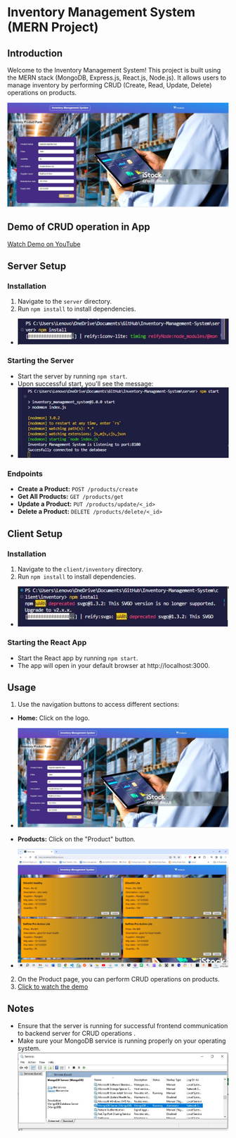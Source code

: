 # Inventory Management System (MERN Project)

## Introduction
Welcome to the Inventory Management System! This project is built using the MERN stack (MongoDB, Express.js, React.js, Node.js). It allows users to manage inventory by performing CRUD (Create, Read, Update, Delete) operations on products.

![Homepage](./screenshots/Homepage.JPG)


## Demo of CRUD operation in App
[Watch Demo on YouTube](https://youtu.be/p90kZwRzoWA)


## Server Setup
### Installation
1. Navigate to the `server` directory.
2. Run `npm install` to install dependencies.
- ![Server Installation](./screenshots/Installating%20server.JPG)


### Starting the Server
- Start the server by running `npm start`.
- Upon successful start, you'll see the message:
- ![Server Running](./screenshots/Server%20running%20succesfull.JPG)


### Endpoints
- **Create a Product:** `POST /products/create`
- **Get All Products:** `GET /products/get`
- **Update a Product:** `PUT /products/update/<_id>`
- **Delete a Product:** `DELETE /products/delete/<_id>`


## Client Setup
### Installation
1. Navigate to the `client/inventory` directory.
2. Run `npm install` to install dependencies.
- ![Client Installation](./screenshots/Installing%20client.JPG)

### Starting the React App
- Start the React app by running `npm start`.
- The app will open in your default browser at http://localhost:3000.


## Usage
1. Use the navigation buttons to access different sections:
 - **Home:** Click on the logo.
 -   ![Homepage](./screenshots/Homepage.JPG)

 - **Products:** Click on the "Product" button.
 -   ![Product Page](./screenshots/ProductPage.JPG)

2. On the Product page, you can perform CRUD operations on products.
3. [Click to watch the demo](https://youtu.be/p90kZwRzoWA)



## Notes
- Ensure that the server is running for successful frontend communication to backend server for CRUD operations .
- Make sure your MongoDB service is running properly on your operating system.![Mongo server running](./screenshots/MongoDB%20server%20running.JPG)
